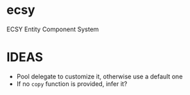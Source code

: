 # ecsy
ECSY Entity Component System

# IDEAS
* Pool delegate to customize it, otherwise use a default one
* If no `copy` function is provided, infer it?